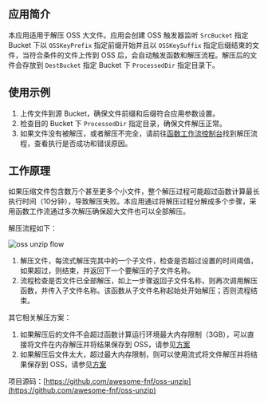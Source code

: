 ## 应用简介

本应用适用于解压 OSS 大文件。应用会创建 OSS 触发器监听 `SrcBucket` 指定 Bucket 下以 `OSSKeyPrefix` 指定前缀开始并且以 `OSSKeySuffix` 指定后缀结束的文件，当符合条件的文件上传到 OSS 后，会自动触发函数和解压流程。解压后的文件会存放到 `DestBucket` 指定 Bucket 下 `ProcessedDir` 指定目录下。


## 使用示例

1. 上传文件到源 Bucket，确保文件前缀和后缀符合应用参数设置。
2. 检查目的 Bucket 下 `ProcessedDir` 指定目录，确保文件解压正常。
3. 如果文件没有被解压，或者解压不完全，请前往[函数工作流控制台](https://fnf.console.aliyun.com/)找到解压流程，查看执行是否成功和错误原因。


## 工作原理

如果压缩文件包含数万个甚至更多个小文件，整个解压过程可能超过函数计算最长执行时间（10分钟），导致解压失败。本应用通过将解压过程分解成多个步骤，采用函数工作流通过多次解压确保超大文件也可以全部解压。

解压流程如下：

![oss unzip flow](https://img.alicdn.com/tfs/TB1Wx6uvEY1gK0jSZFCXXcwqXXa-831-991.png)

1. 解压文件，每流式解压完其中的一个子文件，检查是否超过设置的时间阈值，如果超过，则结束，并返回下一个要解压的子文件名称。
2. 流程检查是否文件已全部解压，如上一步骤返回子文件名称，则再次调用解压函数，并传入子文件名称。该函数从子文件名称起始处开始解压；否则流程结束。

其它相关解压方案：

1. 如果解压后的文件不会超过函数计算运行环境最大内存限制（3GB），可以直接将文件在内存解压并将结果保存到 OSS，请参见[方案](https://github.com/coco-super/simple-fc-uncompress-service-for-oss)
2. 如果解压后文件太大，超过最大内存限制，则可以使用流式将文件解压并将结果保存到 OSS，请参见[方案](https://github.com/coco-super/streaming-fc-uncompress-service-for-oss)


项目源码：[https://github.com/awesome-fnf/oss-unzip](https://github.com/awesome-fnf/oss-unzip)